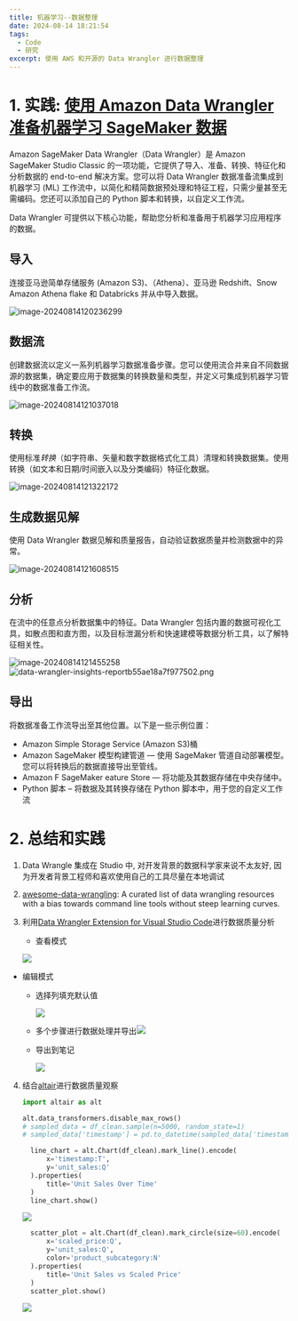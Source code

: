 ```yaml
---
title: 机器学习--数据整理
date: 2024-08-14 18:21:54
tags:
  - Code
  - 研究
excerpt: 使用 AWS 和开源的 Data Wrangler 进行数据整理
---
```


# 1. 实践: [使用 Amazon Data Wrangler 准备机器学习 SageMaker 数据](https://docs.amazonaws.cn/sagemaker/latest/dg/data-wrangler.html)

Amazon SageMaker Data Wrangler（Data Wrangler）是 Amazon SageMaker Studio Classic 的一项功能，它提供了导入、准备、转换、特征化和分析数据的 end-to-end 解决方案。您可以将 Data Wrangler 数据准备流集成到机器学习 (ML) 工作流中，以简化和精简数据预处理和特征工程，只需少量甚至无需编码。您还可以添加自己的 Python 脚本和转换，以自定义工作流。

Data Wrangler 可提供以下核心功能，帮助您分析和准备用于机器学习应用程序的数据。

## **导入**

连接亚马逊简单存储服务 (Amazon S3)、（Athena）、亚马逊 Redshift、Snow Amazon Athena flake 和 Databricks 并从中导入数据。

![image-20240814120236299](https://raw.githubusercontent.com/nnsay/gist/main/imgimage-20240814120236299.png)

## **数据流**

创建数据流以定义一系列机器学习数据准备步骤。您可以使用流合并来自不同数据源的数据集，确定要应用于数据集的转换数量和类型，并定义可集成到机器学习管线中的数据准备工作流。

![image-20240814121037018](https://raw.githubusercontent.com/nnsay/gist/main/imgimage-20240814121037018.png)

## **转换**

使用标准*转换*（如字符串、矢量和数字数据格式化工具）清理和转换数据集。使用转换（如文本和日期/时间嵌入以及分类编码）特征化数据。

![image-20240814121322172](https://raw.githubusercontent.com/nnsay/gist/main/imgimage-20240814121322172.png)

## **生成数据见解**

使用 Data Wrangler 数据见解和质量报告，自动验证数据质量并检测数据中的异常。

![image-20240814121608515](https://raw.githubusercontent.com/nnsay/gist/main/imgimage-20240814121608515.png)

## **分析**

在流中的任意点分析数据集中的特征。Data Wrangler 包括内置的数据可视化工具，如散点图和直方图，以及目标泄漏分析和快速建模等数据分析工具，以了解特征相关性。

![image-20240814121455258](https://raw.githubusercontent.com/nnsay/gist/main/imgimage-20240814121455258.png)
![data-wrangler-insights-reportb55ae18a7f977502.png](https://img.picgo.net/2024/08/14/data-wrangler-insights-reportb55ae18a7f977502.png)

## **导出**

将数据准备工作流导出至其他位置。以下是一些示例位置：

- Amazon Simple Storage Service (Amazon S3)桶
- Amazon SageMaker 模型构建管道 — 使用 SageMaker 管道自动部署模型。您可以将转换后的数据直接导出至管线。
- Amazon F SageMaker eature Store — 将功能及其数据存储在中央存储中。
- Python 脚本 – 将数据及其转换存储在 Python 脚本中，用于您的自定义工作流

# 2. 总结和实践

1. Data Wrangle 集成在 Studio 中, 对开发背景的数据科学家来说不太友好, 因为开发者背景工程师和喜欢使用自己的工具尽量在本地调试

2. [awesome-data-wrangling](https://github.com/peerside/awesome-data-wrangling): A curated list of data wrangling resources with a bias towards command line tools without steep learning curves.

3. 利用[Data Wrangler Extension for Visual Studio Code](https://github.com/microsoft/vscode-data-wrangler)进行数据质量分析

   - 查看模式

   ![](https://img.picgo.net/2024/08/14/f8fa6c17b75ec98656c34834b7e9addf4a91a3a0f208d1eb.png)

- 编辑模式

  - 选择列填充默认值

    ![](https://img.picgo.net/2024/08/14/5722dc380dec149a82ab16b460c4c39989e633a0374d9eab.png)

  - 多个步骤进行数据处理并导出![](https://img.picgo.net/2024/08/14/c0fd9f828ff4a34a4d415a641d5f86fcb92d2edc88d0cf7f.png)

  - 导出到笔记

    ![](https://img.picgo.net/2024/08/14/90ebd3e18def0cbfd04dbbab47b4dbbd26867ee3b4739727.png)

4. 结合[altair](https://altair-viz.github.io/index.html)进行数据质量观察

   ```python
   import altair as alt

   alt.data_transformers.disable_max_rows()
   # sampled_data = df_clean.sample(n=5000, random_state=1)
   # sampled_data['timestamp'] = pd.to_datetime(sampled_data['timestamp'])
   ```

   ```python
     line_chart = alt.Chart(df_clean).mark_line().encode(
         x='timestamp:T',
         y='unit_sales:Q'
     ).properties(
         title='Unit Sales Over Time'
     )
     line_chart.show()
   ```

   ![](https://img.picgo.net/2024/08/14/data-wrangle-linec418e913de4bd087.png)

   ```python
     scatter_plot = alt.Chart(df_clean).mark_circle(size=60).encode(
         x='scaled_price:Q',
         y='unit_sales:Q',
         color='product_subcategory:N'
     ).properties(
         title='Unit Sales vs Scaled Price'
     )
     scatter_plot.show()
   ```

   ![](https://img.picgo.net/2024/08/14/data-wrangle-plot23cd9d5ce92aaae9.png)
